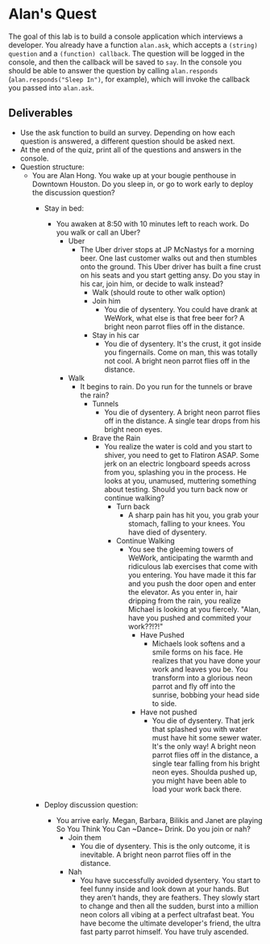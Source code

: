 # Alan's Quest
The goal of this lab is to build a console application which interviews a developer.
You already have a function `alan.ask`, which accepts a `(string) question` and a `(function) callback`.
The question will be logged in the console, and then the callback will be saved to `say`.
In the console you should be able to answer the question by calling `alan.responds` (`alan.responds("Sleep In")`, for example), which will invoke the callback you passed into `alan.ask`. 

## Deliverables
* Use the ask function to build an survey. Depending on how each question is answered, a different question should be asked next. 
* At the end of the quiz, print all of the questions and answers in the console.
* Question structure:
    * You are Alan Hong. You wake up at your bougie penthouse in Downtown Houston. Do you sleep in, or go to work early to deploy the discussion question?
        * Stay in bed:
            *  You awaken at 8:50 with 10 minutes left to reach work. Do you walk or call an Uber?
                * Uber
                    * The Uber driver stops at JP McNastys for a morning beer. One last customer walks out and then stumbles onto the ground. This Uber driver has built a fine crust on his seats and you start getting ansy. Do you stay in his car, join him, or decide to walk instead?
                        * Walk (should route to other walk option)
                        * Join him
                            * You die of dysentery. You could have drank at WeWork, what else is that free beer for? A bright neon parrot flies off in the distance.
                        * Stay in his car
                            * You die of dysentery. It's the crust, it got inside you fingernails. Come on man, this was totally not cool. A bright neon parrot flies off in the distance.
                * Walk
                    * It begins to rain. Do you run for the tunnels or brave the rain?
                        * Tunnels
                            * You die of dysentery. A bright neon parrot flies off in the distance. A single tear drops from his bright neon eyes.
                        * Brave the Rain
                            * You realize the water is cold and you start to shiver, you need to get to Flatiron ASAP.  Some jerk on an electric longboard speeds across from you, splashing you in the process. He looks at you, unamused, muttering something about testing. Should you turn back now or continue walking?
                                * Turn back
                                    * A sharp pain has hit you, you grab your stomach, falling to your knees. You have died of dysentery.
                                * Continue Walking
                                    * You see the gleeming towers of WeWork, anticipating the warmth and ridiculous lab exercises that come with you entering. You have made it this far and you push the door open and enter the elevator. As you enter in, hair dripping from the rain, you realize Michael is looking at you fiercely. "Alan, have you pushed and commited your work??!?!"
                                        * Have Pushed
                                            * Michaels look softens and a smile forms on his face. He realizes that you have done your work and leaves you be. You transform into a glorious neon parrot and fly off into the sunrise, bobbing your head side to side.
                                        * Have not pushed   
                                            * You die of dysentery. That jerk that splashed you with water must have hit some sewer water. It's the only way! A bright neon parrot flies off in the distance, a single tear falling from his bright neon eyes. Shoulda pushed up, you might have been able to load your work back there.
                                                             
        * Deploy discussion question:
            * You arrive early. Megan, Barbara, Bilikis and Janet are playing So You Think You Can ~Dance~ Drink. Do you join or nah? 
                * Join them
                    * You die of dysentery. This is the only outcome, it is inevitable. A bright neon parrot flies off in the distance.
                * Nah
                    * You have successfully avoided dysentery. You start to feel funny inside and look down at your hands. But they aren't hands, they are feathers. They slowly start to change and then all the sudden, burst into a million neon colors all vibing at a perfect ultrafast beat. You have become the ultimate developer's friend, the ultra fast party parrot himself. You have truly ascended.
                    